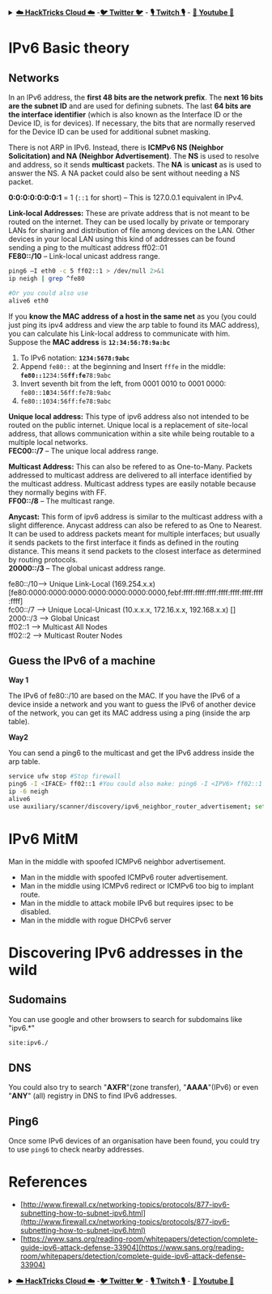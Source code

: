 

<details>

<summary><a href="https://cloud.hacktricks.xyz/pentesting-cloud/pentesting-cloud-methodology"><strong>☁️ HackTricks Cloud ☁️</strong></a> -<a href="https://twitter.com/hacktricks_live"><strong>🐦 Twitter 🐦</strong></a> - <a href="https://www.twitch.tv/hacktricks_live/schedule"><strong>🎙️ Twitch 🎙️</strong></a> - <a href="https://www.youtube.com/@hacktricks_LIVE"><strong>🎥 Youtube 🎥</strong></a></summary>

- Do you work in a **cybersecurity company**? Do you want to see your **company advertised in HackTricks**? or do you want to have access to the **latest version of the PEASS or download HackTricks in PDF**? Check the [**SUBSCRIPTION PLANS**](https://github.com/sponsors/carlospolop)!

- Discover [**The PEASS Family**](https://opensea.io/collection/the-peass-family), our collection of exclusive [**NFTs**](https://opensea.io/collection/the-peass-family)

- Get the [**official PEASS & HackTricks swag**](https://peass.creator-spring.com)

- **Join the** [**💬**](https://emojipedia.org/speech-balloon/) [**Discord group**](https://discord.gg/hRep4RUj7f) or the [**telegram group**](https://t.me/peass) or **follow** me on **Twitter** [**🐦**](https://github.com/carlospolop/hacktricks/tree/7af18b62b3bdc423e11444677a6a73d4043511e9/\[https:/emojipedia.org/bird/README.md)[**@carlospolopm**](https://twitter.com/hacktricks_live)**.**

- **Share your hacking tricks by submitting PRs to the [hacktricks repo](https://github.com/carlospolop/hacktricks) and [hacktricks-cloud repo](https://github.com/carlospolop/hacktricks-cloud)**.

</details>


# IPv6 Basic theory

## Networks

In an IPv6 address, the **first 48 bits are the network prefix**. The **next 16 bits are the subnet ID** and are used for defining subnets. The last **64 bits are the interface identifier** (which is also known as the Interface ID or the Device ID, is for devices). If necessary, the bits that are normally reserved for the Device ID can be used for additional subnet masking.

There is not ARP in IPv6. Instead, there is **ICMPv6 NS (Neighbor Solicitation) and NA (Neighbor Advertisement)**. The **NS** is used to resolve and address, so it sends **multicast** packets. The **NA** is **unicast** as is used to answer the NS. A NA packet could also be sent without needing a NS packet.

**0:0:0:0:0:0:0:1** = 1 (`::1` for short)  – This is 127.0.0.1 equivalent in IPv4.

**Link-local Addresses:** These are private address that is not meant to be routed on the internet. They can be used locally by private or temporary LANs for sharing and distribution of file among devices on the LAN. Other devices in your local LAN using this kind of addresses can be found sending a ping to the multicast address ff02::01\
**FE80::/10**  – Link-local unicast address range.

```bash
ping6 –I eth0 -c 5 ff02::1 > /dev/null 2>&1
ip neigh | grep ^fe80

#Or you could also use
alive6 eth0
```

If you **know the MAC address of a host in the same net** as you (you could just ping its ipv4 address and view the arp table to found its MAC address), you can calculate his Link-local address to communicate with him.\
Suppose the **MAC address** is **`12:34:56:78:9a:bc`**

1. To IPv6 notation: **`1234:5678:9abc`**
2. Append `fe80::` at the beginning and Insert `fffe` in the middle: **`fe80::`**`1234:56`**`ff:fe`**`78:9abc`
3. Invert seventh bit from the left, from 0001 0010 to 0001 0000: `fe80::1`**`0`**`34:56ff:fe78:9abc`
4. `fe80::1034:56ff:fe78:9abc`

**Unique local  address:**  This type of ipv6 address also  not intended to be routed on the public internet. Unique local is a replacement of site-local address, that allows communication within a site while being routable to a multiple local networks.\
**FEC00::/7**  – The unique local address range.

**Multicast Address:** This can also be refered to as One-to-Many. Packets addressed to multicast address are delivered to all interface identified by the multicast address. Multicast address types are easily notable because they normally  begins with FF.\
**FF00::/8**  – The multicast range.

**Anycast:**  This form of ipv6 address is similar to the multicast address with a slight difference. Anycast address can also be refered to as One to Nearest. It can be used to address packets meant for multiple interfaces; but usually it sends packets to the first interface it finds as defined in the routing distance. This means it send packets to the closest interface as determined by routing protocols.\
**20000::/3**  – The global unicast address range.

fe80::/10--> Unique Link-Local (169.254.x.x) \[fe80:0000:0000:0000:0000:0000:0000:0000,febf:ffff:ffff:ffff:ffff:ffff:ffff:ffff:ffff]\
fc00::/7 --> Unique Local-Unicast (10.x.x.x, 172.16.x.x, 192.168.x.x) \[]\
2000::/3 --> Global Unicast\
ff02::1 --> Multicast All Nodes\
ff02::2 --> Multicast Router Nodes

## **Guess the IPv6 of a machine**

**Way 1**

The IPv6 of fe80::/10 are based on the MAC. If you have the IPv6 of a device inside a network and you want to guess the IPv6 of another device of the network, you can get its MAC address using a ping (inside the arp table).

**Way2**

You can send a ping6 to the multicast and get the IPv6 address inside the arp table.

```bash
service ufw stop #Stop firewall
ping6 -I <IFACE> ff02::1 #You could also make: ping6 -I <IPV6> ff02::1 if you want to make a ping to a specific IP Address
ip -6 neigh
alive6
use auxiliary/scanner/discovery/ipv6_neighbor_router_advertisement; set INTERFACE eth1; run
```

# IPv6 MitM

Man in the middle with spoofed ICMPv6 neighbor advertisement.

* Man in the middle with spoofed ICMPv6 router advertisement.
* Man in the middle using ICMPv6 redirect or ICMPv6 too big to implant route.
* Man in the middle to attack mobile IPv6 but requires ipsec to be disabled.
* Man in the middle with rogue DHCPv6 server



# Discovering IPv6 addresses in the wild

## Sudomains

You can use google and other browsers to search for subdomains like "ipv6.\*"

```bash
site:ipv6./
```

## DNS

You could also try to search "**AXFR**"(zone transfer), "**AAAA**"(IPv6) or even "**ANY**" (all) registry in DNS to find IPv6 addresses.

## Ping6

Once some IPv6 devices of an organisation have been found, you could try to use `ping6` to check nearby addresses.

# References

* [http://www.firewall.cx/networking-topics/protocols/877-ipv6-subnetting-how-to-subnet-ipv6.html](http://www.firewall.cx/networking-topics/protocols/877-ipv6-subnetting-how-to-subnet-ipv6.html)
* [https://www.sans.org/reading-room/whitepapers/detection/complete-guide-ipv6-attack-defense-33904](https://www.sans.org/reading-room/whitepapers/detection/complete-guide-ipv6-attack-defense-33904)


<details>

<summary><a href="https://cloud.hacktricks.xyz/pentesting-cloud/pentesting-cloud-methodology"><strong>☁️ HackTricks Cloud ☁️</strong></a> -<a href="https://twitter.com/hacktricks_live"><strong>🐦 Twitter 🐦</strong></a> - <a href="https://www.twitch.tv/hacktricks_live/schedule"><strong>🎙️ Twitch 🎙️</strong></a> - <a href="https://www.youtube.com/@hacktricks_LIVE"><strong>🎥 Youtube 🎥</strong></a></summary>

- Do you work in a **cybersecurity company**? Do you want to see your **company advertised in HackTricks**? or do you want to have access to the **latest version of the PEASS or download HackTricks in PDF**? Check the [**SUBSCRIPTION PLANS**](https://github.com/sponsors/carlospolop)!

- Discover [**The PEASS Family**](https://opensea.io/collection/the-peass-family), our collection of exclusive [**NFTs**](https://opensea.io/collection/the-peass-family)

- Get the [**official PEASS & HackTricks swag**](https://peass.creator-spring.com)

- **Join the** [**💬**](https://emojipedia.org/speech-balloon/) [**Discord group**](https://discord.gg/hRep4RUj7f) or the [**telegram group**](https://t.me/peass) or **follow** me on **Twitter** [**🐦**](https://github.com/carlospolop/hacktricks/tree/7af18b62b3bdc423e11444677a6a73d4043511e9/\[https:/emojipedia.org/bird/README.md)[**@carlospolopm**](https://twitter.com/hacktricks_live)**.**

- **Share your hacking tricks by submitting PRs to the [hacktricks repo](https://github.com/carlospolop/hacktricks) and [hacktricks-cloud repo](https://github.com/carlospolop/hacktricks-cloud)**.

</details>


